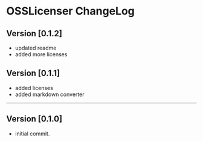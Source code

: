 # OSSLicenser ChangeLog

## Version [0.1.2]

- updated readme
- added more licenses

## Version [0.1.1]

- added licenses
- added markdown converter

-------------------------

## Version [0.1.0]

- initial commit.
